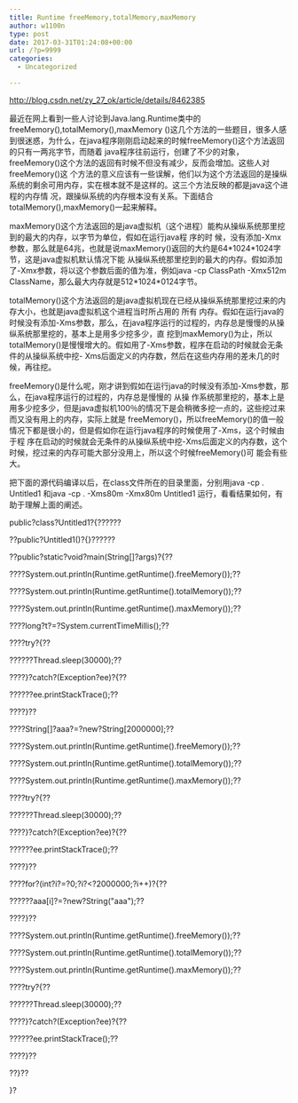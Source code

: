 ```yaml
---
title: Runtime freeMemory,totalMemory,maxMemory
author: w1100n
type: post
date: 2017-03-31T01:24:08+00:00
url: /?p=9999
categories:
  - Uncategorized

---
```

http://blog.csdn.net/zy_27_ok/article/details/8462385

最近在网上看到一些人讨论到Java.lang.Runtime类中的freeMemory(),totalMemory(),maxMemory ()这几个方法的一些题目，很多人感到很迷惑，为什么，在java程序刚刚启动起来的时候freeMemory()这个方法返回的只有一两兆字节，而随着 java程序往前运行，创建了不少的对象，freeMemory()这个方法的返回有时候不但没有减少，反而会增加。这些人对freeMemory()这 个方法的意义应该有一些误解，他们以为这个方法返回的是操纵系统的剩余可用内存，实在根本就不是这样的。这三个方法反映的都是java这个进程的内存情 况，跟操纵系统的内存根本没有关系。下面结合totalMemory(),maxMemory()一起来解释。
  
maxMemory()这个方法返回的是java虚拟机（这个进程）能构从操纵系统那里挖到的最大的内存，以字节为单位，假如在运行java程 序的时 候，没有添加-Xmx参数，那么就是64兆，也就是说maxMemory()返回的大约是64\*1024\*1024字节，这是java虚拟机默认情况下能 从操纵系统那里挖到的最大的内存。假如添加了-Xmx参数，将以这个参数后面的值为准，例如java -cp ClassPath -Xmx512m ClassName，那么最大内存就是512\*1024\*0124字节。
  
totalMemory()这个方法返回的是java虚拟机现在已经从操纵系统那里挖过来的内存大小，也就是java虚拟机这个进程当时所占用的 所有 内存。假如在运行java的时候没有添加-Xms参数，那么，在java程序运行的过程的，内存总是慢慢的从操纵系统那里挖的，基本上是用多少挖多少，直 挖到maxMemory()为止，所以totalMemory()是慢慢增大的。假如用了-Xms参数，程序在启动的时候就会无条件的从操纵系统中挖- Xms后面定义的内存数，然后在这些内存用的差未几的时候，再往挖。
  
freeMemory()是什么呢，刚才讲到假如在运行java的时候没有添加-Xms参数，那么，在java程序运行的过程的，内存总是慢慢的 从操 作系统那里挖的，基本上是用多少挖多少，但是java虚拟机100％的情况下是会稍微多挖一点的，这些挖过来而又没有用上的内存，实际上就是 freeMemory()，所以freeMemory()的值一般情况下都是很小的，但是假如你在运行java程序的时候使用了-Xms，这个时候由于程 序在启动的时候就会无条件的从操纵系统中挖-Xms后面定义的内存数，这个时候，挖过来的内存可能大部分没用上，所以这个时候freeMemory()可 能会有些大。
  
把下面的源代码编译以后，在class文件所在的目录里面，分别用java -cp . Untitled1 和java -cp . -Xms80m -Xmx80m Untitled1 运行，看看结果如何，有助于理解上面的阐述。

public?class?Untitled1?{??????
  
??public?Untitled1()?{}??????
  
??public?static?void?main(String[]?args)?{??
  
????System.out.println(Runtime.getRuntime().freeMemory());??
  
????System.out.println(Runtime.getRuntime().totalMemory());??
  
????System.out.println(Runtime.getRuntime().maxMemory());??
  
????long?t?=?System.currentTimeMillis();??
  
????try?{??
  
??????Thread.sleep(30000);??
  
????}?catch?(Exception?ee)?{??
  
??????ee.printStackTrace();??
  
????}??
  
????String[]?aaa?=?new?String[2000000];??
  
????System.out.println(Runtime.getRuntime().freeMemory());??
  
????System.out.println(Runtime.getRuntime().totalMemory());??
  
????System.out.println(Runtime.getRuntime().maxMemory());??
  
????try?{??
  
??????Thread.sleep(30000);??
  
????}?catch?(Exception?ee)?{??
  
??????ee.printStackTrace();??
  
????}??
  
????for?(int?i?=?0;?i?<?2000000;?i++)?{??
  
??????aaa[i]?=?new?String("aaa");??
  
????}??
  
????System.out.println(Runtime.getRuntime().freeMemory());??
  
????System.out.println(Runtime.getRuntime().totalMemory());??
  
????System.out.println(Runtime.getRuntime().maxMemory());??
  
????try?{??
  
??????Thread.sleep(30000);??
  
????}?catch?(Exception?ee)?{??
  
??????ee.printStackTrace();??
  
????}??
  
??}??
  
}?